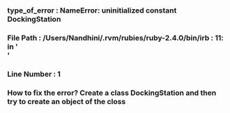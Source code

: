 ### type_of_error : NameError: uninitialized constant DockingStation
### File Path : /Users/Nandhini/.rvm/rubies/ruby-2.4.0/bin/irb : 11: in '<main>'
### Line Number : 1
### How to fix the error? Create a class DockingStation  and then try to create an object of the closs
